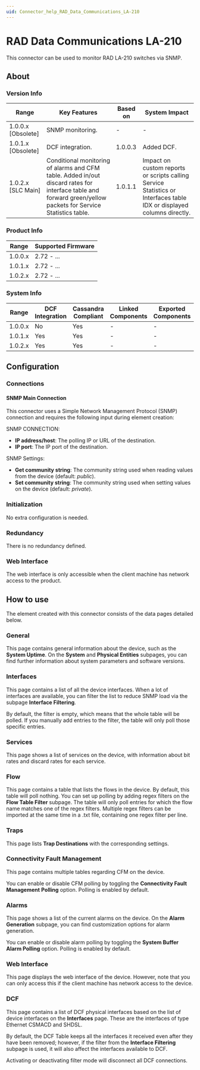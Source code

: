 ```yaml
---
uid: Connector_help_RAD_Data_Communications_LA-210
---
```


# RAD Data Communications LA-210

This connector can be used to monitor RAD LA-210 switches via SNMP.

## About

### Version Info

| **Range**            | **Key Features**                                                                                                                                              | **Based on** | **System Impact**                                                                                                     |
|----------------------|---------------------------------------------------------------------------------------------------------------------------------------------------------------|--------------|-----------------------------------------------------------------------------------------------------------------------|
| 1.0.0.x \[Obsolete\] | SNMP monitoring.                                                                                                                                              | \-           | \-                                                                                                                    |
| 1.0.1.x \[Obsolete\] | DCF integration.                                                                                                                                              | 1.0.0.3      | Added DCF.                                                                                                            |
| 1.0.2.x \[SLC Main\] | Conditional monitoring of alarms and CFM table. Added in/out discard rates for interface table and forward green/yellow packets for Service Statistics table. | 1.0.1.1      | Impact on custom reports or scripts calling Service Statistics or Interfaces table IDX or displayed columns directly. |

### Product Info

| **Range** | **Supported Firmware** |
|-----------|------------------------|
| 1.0.0.x   | 2.72 - ...             |
| 1.0.1.x   | 2.72 - ...             |
| 1.0.2.x   | 2.72 - ...             |

### System Info

| **Range** | **DCF Integration** | **Cassandra Compliant** | **Linked Components** | **Exported Components** |
|-----------|---------------------|-------------------------|-----------------------|-------------------------|
| 1.0.0.x   | No                  | Yes                     | \-                    | \-                      |
| 1.0.1.x   | Yes                 | Yes                     | \-                    | \-                      |
| 1.0.2.x   | Yes                 | Yes                     | \-                    | \-                      |

## Configuration

### Connections

#### SNMP Main Connection

This connector uses a Simple Network Management Protocol (SNMP) connection and requires the following input during element creation:

SNMP CONNECTION:

- **IP address/host**: The polling IP or URL of the destination.
- **IP port**: The IP port of the destination.

SNMP Settings:

- **Get community string**: The community string used when reading values from the device (default: *public*).
- **Set community string**: The community string used when setting values on the device (default: *private*).

### Initialization

No extra configuration is needed.

### Redundancy

There is no redundancy defined.

### Web Interface

The web interface is only accessible when the client machine has network access to the product.

## How to use

The element created with this connector consists of the data pages detailed below.

### General

This page contains general information about the device, such as the **System Uptime**. On the **System** and **Physical Entities** subpages, you can find further information about system parameters and software versions.

### Interfaces

This page contains a list of all the device interfaces. When a lot of interfaces are available, you can filter the list to reduce SNMP load via the subpage **Interface Filtering**.

By default, the filter is empty, which means that the whole table will be polled. If you manually add entries to the filter, the table will only poll those specific entries.

### Services

This page shows a list of services on the device, with information about bit rates and discard rates for each service.

### Flow

This page contains a table that lists the flows in the device. By default, this table will poll nothing. You can set up polling by adding regex filters on the **Flow Table Filter** subpage. The table will only poll entries for which the flow name matches one of the regex filters. Multiple regex filters can be imported at the same time in a .txt file, containing one regex filter per line.

### Traps

This page lists **Trap Destinations** with the corresponding settings.

### Connectivity Fault Management

This page contains multiple tables regarding CFM on the device.

You can enable or disable CFM polling by toggling the **Connectivity Fault Management** **Polling** option. Polling is enabled by default.

### Alarms

This page shows a list of the current alarms on the device. On the **Alarm Generation** subpage, you can find customization options for alarm generation.

You can enable or disable alarm polling by toggling the **System Buffer Alarm Polling** option. Polling is enabled by default.

### Web Interface

This page displays the web interface of the device. However, note that you can only access this if the client machine has network access to the device.

### DCF

This page contains a list of DCF physical interfaces based on the list of device interfaces on the **Interfaces** page. These are the interfaces of type Ethernet CSMACD and SHDSL.

By default, the DCF Table keeps all the interfaces it received even after they have been removed; however, if the filter from the **Interface Filtering** subpage is used, it will also affect the interfaces available to DCF.

Activating or deactivating filter mode will disconnect all DCF connections.
